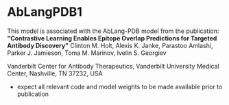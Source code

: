 # AbLangPDB1

This model is associated with the AbLang-PDB model from the publication: 
**"Contrastive Learning Enables Epitope Overlap Predictions for Targeted Antibody Discovery"**
Clinton M. Holt, Alexis K. Janke, Parastoo Amlashi, Parker J. Jamieson, Toma M. Marinov, Ivelin S. Georgiev

Vanderbilt Center for Antibody Therapeutics, Vanderbilt University Medical Center, Nashville, TN 37232, USA

- expect all relevant code and model weights to be made available prior to publication
